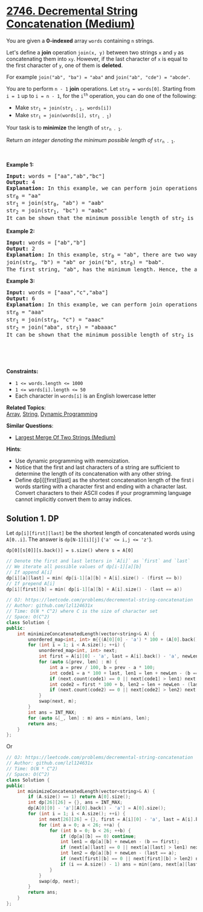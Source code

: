 # [2746. Decremental String Concatenation (Medium)](https://leetcode.com/problems/decremental-string-concatenation)

<p>You are given a <strong>0-indexed</strong> array <code>words</code> containing <code>n</code> strings.</p>

<p>Let&#39;s define a <strong>join</strong> operation <code>join(x, y)</code> between two strings <code>x</code> and <code>y</code> as concatenating them into <code>xy</code>. However, if the last character of <code>x</code> is equal to the first character of <code>y</code>, one of them is <strong>deleted</strong>.</p>

<p>For example <code>join(&quot;ab&quot;, &quot;ba&quot;) = &quot;aba&quot;</code> and <code>join(&quot;ab&quot;, &quot;cde&quot;) = &quot;abcde&quot;</code>.</p>

<p>You are to perform <code>n - 1</code> <strong>join</strong> operations. Let <code>str<sub>0</sub> = words[0]</code>. Starting from <code>i = 1</code> up to <code>i = n - 1</code>, for the <code>i<sup>th</sup></code> operation, you can do one of the following:</p>

<ul>
	<li>Make <code>str<sub>i</sub> = join(str<sub>i - 1</sub>, words[i])</code></li>
	<li>Make <code>str<sub>i</sub> = join(words[i], str<sub>i - 1</sub>)</code></li>
</ul>

<p>Your task is to <strong>minimize</strong> the length of <code>str<sub>n - 1</sub></code>.</p>

<p>Return <em>an integer denoting the minimum possible length of</em> <code>str<sub>n - 1</sub></code>.</p>

<p>&nbsp;</p>
<p><strong class="example">Example 1:</strong></p>

<pre>
<strong>Input:</strong> words = [&quot;aa&quot;,&quot;ab&quot;,&quot;bc&quot;]
<strong>Output:</strong> 4
<strong>Explanation: </strong>In this example, we can perform join operations in the following order to minimize the length of str<sub>2</sub>: 
str<sub>0</sub> = &quot;aa&quot;
str<sub>1</sub> = join(str<sub>0</sub>, &quot;ab&quot;) = &quot;aab&quot;
str<sub>2</sub> = join(str<sub>1</sub>, &quot;bc&quot;) = &quot;aabc&quot; 
It can be shown that the minimum possible length of str<sub>2</sub> is 4.</pre>

<p><strong class="example">Example 2:</strong></p>

<pre>
<strong>Input:</strong> words = [&quot;ab&quot;,&quot;b&quot;]
<strong>Output:</strong> 2
<strong>Explanation:</strong> In this example, str<sub>0</sub> = &quot;ab&quot;, there are two ways to get str<sub>1</sub>: 
join(str<sub>0</sub>, &quot;b&quot;) = &quot;ab&quot; or join(&quot;b&quot;, str<sub>0</sub>) = &quot;bab&quot;. 
The first string, &quot;ab&quot;, has the minimum length. Hence, the answer is 2.
</pre>

<p><strong class="example">Example 3:</strong></p>

<pre>
<strong>Input:</strong> words = [&quot;aaa&quot;,&quot;c&quot;,&quot;aba&quot;]
<strong>Output:</strong> 6
<strong>Explanation:</strong> In this example, we can perform join operations in the following order to minimize the length of str<sub>2</sub>: 
str<sub>0</sub> = &quot;aaa&quot;
str<sub>1</sub> = join(str<sub>0</sub>, &quot;c&quot;) = &quot;aaac&quot;
str<sub>2</sub> = join(&quot;aba&quot;, str<sub>1</sub>) = &quot;abaaac&quot;
It can be shown that the minimum possible length of str<sub>2</sub> is 6.
</pre>

<div class="notranslate" style="all: initial;">&nbsp;</div>

<p>&nbsp;</p>
<p><strong>Constraints:</strong></p>

<ul>
	<li><code>1 &lt;= words.length &lt;= 1000</code></li>
	<li><code>1 &lt;= words[i].length &lt;= 50</code></li>
	<li>Each character in <code>words[i]</code> is an English lowercase letter</li>
</ul>


**Related Topics**:  
[Array](https://leetcode.com/tag/array), [String](https://leetcode.com/tag/string), [Dynamic Programming](https://leetcode.com/tag/dynamic-programming)

**Similar Questions**:
* [Largest Merge Of Two Strings (Medium)](https://leetcode.com/problems/largest-merge-of-two-strings)

**Hints**:
* Use dynamic programming with memoization.
* Notice that the first and last characters of a string are sufficient to determine the length of its concatenation with any other string.
* Define dp[i][first][last] as the shortest concatenation length of the first i words starting with a character first and ending with a character last. Convert characters to their ASCII codes if your programming language cannot implicitly convert them to array indices.

## Solution 1. DP

Let `dp[i][first][last]` be the shortest length of concatenated words using `A[0..i]`. The answer is `dp[N-1][i][j]` (`'a' <= i,j <= 'z'`).

```
dp[0][s[0]][s.back()] = s.size() where s = A[0]
```

```cpp
// Denote the first and last letters in `A[i]` as `first` and `last`
// We iterate all possible values of dp[i-1][a][b]
// If append A[i]
dp[i][a][last] = min( dp[i-1][a][b] + A[i].size() - (first == b))
// If prepend A[i]
dp[i][first][b] = min( dp[i-1][a][b] + A[i].size() - (last == a))
``````

```cpp
// OJ: https://leetcode.com/problems/decremental-string-concatenation
// Author: github.com/lzl124631x
// Time: O(N * C^2) where C is the size of character set
// Space: O(C^2)
class Solution {
public:
    int minimizeConcatenatedLength(vector<string>& A) {
        unordered_map<int, int> m{{(A[0][0] - 'a') * 100 + (A[0].back() - 'a'), A[0].size()}};
        for (int i = 1; i < A.size(); ++i) {
            unordered_map<int, int> next;
            int first = A[i][0] - 'a', last = A[i].back() - 'a', newLen = A[i].size();
            for (auto &[prev, len] : m) {
                int a = prev / 100, b = prev - a * 100;
                int code1 = a * 100 + last, len1 = len + newLen - (b == first);
                if (next.count(code1) == 0 || next[code1] > len1) next[code1] = len1;
                int code2 = first * 100 + b, len2 = len + newLen - (last == a);
                if (next.count(code2) == 0 || next[code2] > len2) next[code2] = len2;
            }
            swap(next, m);
        }
        int ans = INT_MAX;
        for (auto &[_, len] : m) ans = min(ans, len);
        return ans;
    }
};
```

Or 

```cpp
// OJ: https://leetcode.com/problems/decremental-string-concatenation
// Author: github.com/lzl124631x
// Time: O(N * C^2)
// Space: O(C^2)
class Solution {
public:
    int minimizeConcatenatedLength(vector<string>& A) {
        if (A.size() == 1) return A[0].size();
        int dp[26][26] = {}, ans = INT_MAX;
        dp[A[0][0] - 'a'][A[0].back() - 'a'] = A[0].size();
        for (int i = 1; i < A.size(); ++i) {
            int next[26][26] = {}, first = A[i][0] - 'a', last = A[i].back() - 'a', newLen = A[i].size();
            for (int a = 0; a < 26; ++a) {
                for (int b = 0; b < 26; ++b) {
                    if (dp[a][b] == 0) continue;
                    int len1 = dp[a][b] + newLen - (b == first);
                    if (next[a][last] == 0 || next[a][last] > len1) next[a][last] = len1;
                    int len2 = dp[a][b] + newLen - (last == a);
                    if (next[first][b] == 0 || next[first][b] > len2) next[first][b] = len2;
                    if (i == A.size() - 1) ans = min({ans, next[a][last], next[first][b]});
                }
            }
            swap(dp, next);
        }
        return ans;
    }
};
```